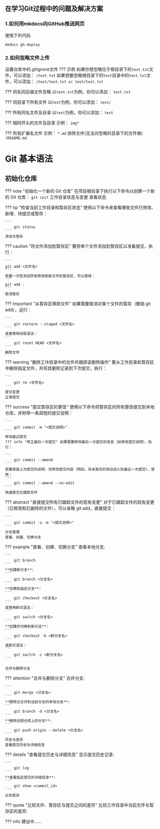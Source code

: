 ## 在学习Git过程中的问题及解决方案

### 1.如何用mkdocs向GitHub推送网页
使用下列代码

`mkdocs gh-deploy`

### 2.如何忽略文件上传

设置仓库中的.gitignore文件
??? 示例
	如果你想忽略位于根目录下的`text.txt`文件，可以添加：
	```
	/text.txt
	```
	如果想要忽略根目录下的`test`目录中的`text.txt`文件，可以添加：
	```
	/test/text.txt
	or
	test/text.txt
	```
	
??? 同名同后缀文件忽略
	以`text.txt`为例，你可以添加：
	```
	text.txt
	```
	
??? 同目录下所有文件
	以`test`为例，你可以添加：
	```
	text/
	```
	
??? 所有同名文件及目录
	以`test`为例，你可以添加：
	```
	test
	```
	
??? 相同开头的文件及目录
	示例：
	```
	img*
	```
	
??? 所有扩展名文件
	示例：
	`*.md`
	排除文件(无法对忽略的目录下的文件做)
	```
	!README.md
	```

# Git 基本语法

## 初始化仓库

??? note "初始化一个新的 Git 仓库"
    在项目根目录下执行以下命令以创建一个新的 Git 仓库：
	```
		git init
	```
	工作目录状态与变更
	查看状态

??? tip "检查当前工作目录和暂存区状态" 
	使用以下命令来查看哪些文件已修改、新增、待提交或暂存：

	```
		git status
	```
	添加与暂存

??? caution "将文件添加到暂存区" 
	要将单个文件添加到暂存区以准备提交，执行：

	```
	git add <文件名>
	```
	若要一次性添加所有修改和新文件到暂存区，可以使用：
	```
	git add .
	```
	取消暂存

??? important "从暂存区移除文件" 
	如果需要取消对某个文件的暂存（撤销 git add），运行：

	```
		git restore --staged <文件名>
	```
	或者使用旧版语法：
	```
		git reset HEAD <文件名>
	```
	删除文件

??? warning "删除工作目录中的文件并跟踪该删除操作"
	 要从工作目录和暂存区中删除指定文件，并将其删除记录到下次提交，执行：

	```
		git rm <文件名>
	```
	提交变更
	正常提交

??? success "提交暂存区的更改" 
	使用以下命令将暂存区的所有更改提交到本地仓库，并附带一条简短的提交说明：

	```
		git commit -m "<提交说明>"
	```
	修改最近提交
	??? info "修正最后一次提交" 如果需要修改最后一次提交的信息（如修改提交说明），执行：

	```
		git commit --amend
	```
	若要保留上次提交的说明，仅修改提交内容（例如，将未暂存的改动加入到最近一次提交），使用：
	```
		git commit --amend --no-edit
	```
	快速提交已跟踪文件

??? abstract "直接提交所有已跟踪文件的现有变更" 
	对于已跟踪文件的现有变更（已修改和已删除的文件），可以省略 git add，直接提交：

	```
		git commit -a -m "<提交说明>"
	```
	分支管理
	查看、创建、切换分支

??? example "查看、创建、切换分支" 
	查看本地分支:

	```
		git branch
	```
	**创建新分支**:
	```
		git branch <分支名>
	```
	**切换到指定分支**:
	```
		git checkout <分支名>
	```
	或使用新式语法：
	```
		git switch <分支名>
	```
	**创建并切换到新分支**:
	```
		git checkout -b <新分支名>
	```
	或新式语法：
	```
		git switch -c <新分支名>
	```

	合并与删除分支

??? attention "合并与删除分支" 
	合并分支:

	```
		git merge <分支名>
	```
	**删除已合并到当前分支的本地分支**:
	```
		git branch -d <分支名>
	```
	**删除远程仓库上的分支**:
	```
		git push origin --delete <分支名>
	```
	历史与差异
	查看提交历史与详细信息

??? details "查看提交历史与详细信息" 
	显示提交历史记录:

	```
		git log
	```
	**查看指定提交的详细信息**:
	```
		git show <commit_id>
	```
	比较差异

??? quote  "比较文件、暂存区与提交之间的差异" 
	比较工作目录中当前文件与暂存区的差异:

??? info
    建设中……